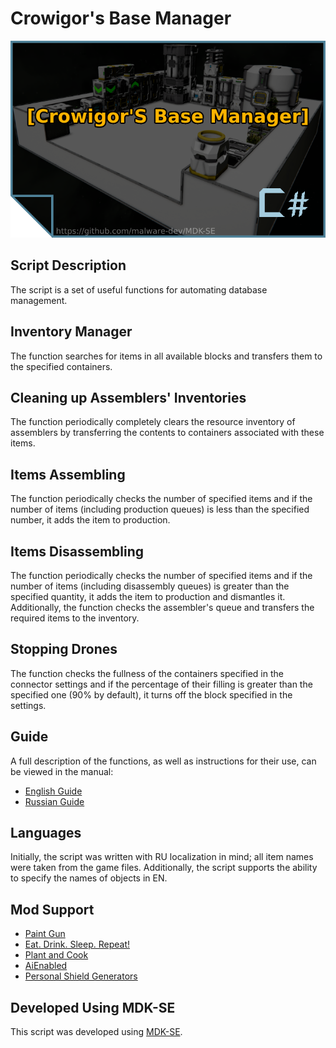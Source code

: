 # Crowigor's Base Manager

![Crowigor's Base Manager](thumb.png)

## Script Description
The script is a set of useful functions for automating database management.

## Inventory Manager
The function searches for items in all available blocks and transfers them to the specified containers.

## Cleaning up Assemblers' Inventories
The function periodically completely clears the resource inventory of assemblers by transferring the contents to containers associated with these items.

## Items Assembling
The function periodically checks the number of specified items and if the number of items (including production queues) is less than the specified number, it adds the item to production.

## Items Disassembling
The function periodically checks the number of specified items and if the number of items (including disassembly queues) is greater than the specified quantity, it adds the item to production and dismantles it. Additionally, the function checks the assembler's queue and transfers the required items to the inventory.

## Stopping Drones
The function checks the fullness of the containers specified in the connector settings and if the percentage of their filling is greater than the specified one (90% by default), it turns off the block specified in the settings.

## Guide
A full description of the functions, as well as instructions for their use, can be viewed in the manual:
- [English Guide](https://steamcommunity.com/sharedfiles/filedetails/?id=3119211195)
- [Russian Guide](https://steamcommunity.com/sharedfiles/filedetails/?id=3030970526)

## Languages
Initially, the script was written with RU localization in mind; all item names were taken from the game files. Additionally, the script supports the ability to specify the names of objects in EN.

## Mod Support
- [Paint Gun](https://steamcommunity.com/sharedfiles/filedetails/?id=500818376)
- [Eat. Drink. Sleep. Repeat!](https://steamcommunity.com/sharedfiles/filedetails/?id=2547246713)
- [Plant and Cook](https://steamcommunity.com/sharedfiles/filedetails/?id=2570427696)
- [AiEnabled](https://steamcommunity.com/sharedfiles/filedetails/?id=2596208372)
- [Personal Shield Generators](https://steamcommunity.com/sharedfiles/filedetails/?id=1330335279)

## Developed Using MDK-SE
This script was developed using [MDK-SE](https://github.com/malware-dev/MDK-SE/).